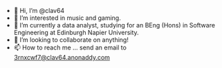 - 👋 Hi, I’m @clav64
- 👀 I’m interested in music and gaming.
- 🌱 I’m currently a data analyst, studying for an BEng (Hons) in Software Engineering at Edinburgh Napier University.
- 💞️ I’m looking to collaborate on anything!
- 📫 How to reach me ... send an email to 3rnxcwf7@clav64.anonaddy.com

<!---
clav64/clav64 is a ✨ special ✨ repository because its `README.md` (this file) appears on your GitHub profile.
You can click the Preview link to take a look at your changes.
--->
